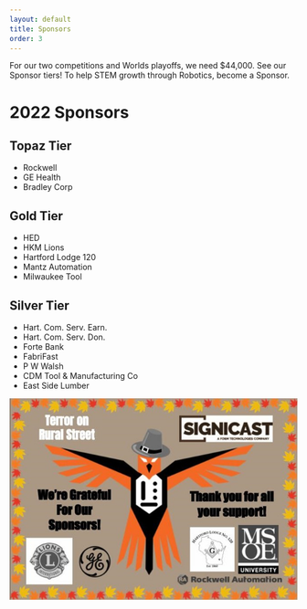 ```yaml
---
layout: default
title: Sponsors
order: 3
---
```

For our two competitions and Worlds playoffs, we need $44,000. See our Sponsor tiers! To help STEM growth through Robotics,  become a Sponsor.
# 2022 Sponsors

## Topaz Tier
* Rockwell
* GE Health
* Bradley Corp

## Gold Tier
* HED
* HKM Lions
* Hartford Lodge 120
* Mantz Automation
* Milwaukee Tool

## Silver Tier
* Hart. Com. Serv. Earn.
* Hart. Com. Serv. Don.
* Forte Bank
* FabriFast
* P W Walsh
* CDM Tool & Manufacturing Co
* East Side Lumber

<div class="container-fluid px-0">
    <div class="row">
        <div class="col-12">
            <img src="/images/ALL SPONSERS 2022 Thanksgiving Letter.jpg" class="img-fluid  w-100" />
        </div>
    </div>
</div>
